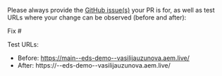 Please always provide the [GitHub issue(s)](../issues) your PR is for, as well as test URLs where your change can be observed (before and after):

Fix #<gh-issue-id>

Test URLs:
- Before: https://main--eds-demo--vasilijauzunova.aem.live/
- After: https://<branch>--eds-demo--vasilijauzunova.aem.live/
